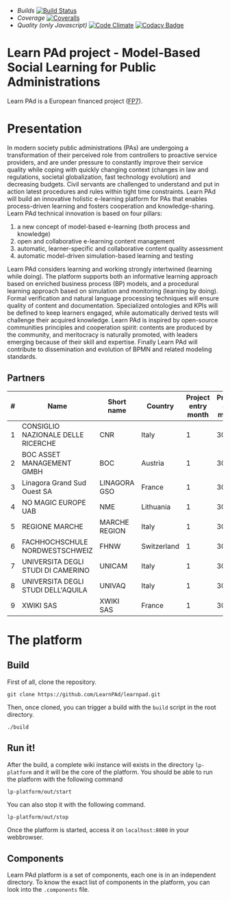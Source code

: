 * *Builds* [![Build
Status](https://travis-ci.org/LearnPAd/learnpad.svg?branch=master)](https://travis-ci.org/LearnPAd/learnpad)
* *Coverage* [![Coveralls](https://coveralls.io/repos/LearnPAd/learnpad/badge.svg)](https://coveralls.io/r/LearnPAd/learnpad)
* *Quality (only Javascript)* [![Code
Climate](https://codeclimate.com/github/LearnPAd/learnpad/badges/gpa.svg)](https://codeclimate.com/github/LearnPAd/learnpad)
[![Codacy
Badge](https://www.codacy.com/project/badge/614d864cf4d44c5ba52b5df40f9812c6)](https://www.codacy.com/app/woshilapin/learnpad)

Learn PAd project - Model-Based Social Learning for Public Administrations
==========================================================================

Learn PAd is a European financed project ([FP7](http://cordis.europa.eu/fp7/)).

# Presentation
In modern society public administrations (PAs) are undergoing a transformation
of their perceived role from controllers to proactive service providers, and are
under pressure to constantly improve their service quality while coping with
quickly changing context (changes in law and regulations, societal
globalization, fast technology evolution) and decreasing budgets. Civil servants
are challenged to understand and put in action latest procedures and rules
within tight time constraints. Learn PAd will build an innovative holistic
e-learning platform for PAs that enables process-driven learning and fosters
cooperation and knowledge-sharing. Learn PAd technical innovation is based on
four pillars:

1. a new concept of model-based e-learning (both process and knowledge)
2. open and collaborative e-learning content management
3. automatic, learner-specific and collaborative content quality assessment
4. automatic model-driven simulation-based learning and testing

Learn PAd considers learning and working strongly intertwined (learning while
doing).  The platform supports both an informative learning approach based on
enriched business process (BP) models, and a procedural learning approach based
on simulation and monitoring (learning by doing). Formal verification and
natural language processing techniques will ensure quality of content and
documentation. Specialized ontologies and KPIs will be defined to keep learners
engaged, while automatically derived tests will challenge their acquired
knowledge. Learn PAd is inspired by open-source communities principles and
cooperation spirit: contents are produced by the community, and meritocracy is
naturally promoted, with leaders emerging because of their skill and expertise.
Finally Learn PAd will contribute to dissemination and evolution of BPMN and
related modeling standards.

## Partners

|  #  | Name                               | Short name    | Country     | Project entry month | Project exit month |
| --- | ---------------------------------- | ------------- | ----------- | ------------------- | ------------------ |
|  1  | CONSIGLIO NAZIONALE DELLE RICERCHE | CNR           | Italy       | 1                   | 30                 |
|  2  | BOC ASSET MANAGEMENT GMBH          | BOC           | Austria     | 1                   | 30                 |
|  3  | Linagora Grand Sud Ouest SA        | LINAGORA GSO  | France      | 1                   | 30                 |
|  4  | NO MAGIC EUROPE UAB                | NME           | Lithuania   | 1                   | 30                 |
|  5  | REGIONE MARCHE                     | MARCHE REGION | Italy       | 1                   | 30                 |
|  6  | FACHHOCHSCHULE NORDWESTSCHWEIZ     | FHNW          | Switzerland | 1                   | 30                 |
|  7  | UNIVERSITA DEGLI STUDI DI CAMERINO | UNICAM        | Italy       | 1                   | 30                 |
|  8  | UNIVERSITA DEGLI STUDI DELL'AQUILA | UNIVAQ        | Italy       | 1                   | 30                 |
|  9  | XWIKI SAS                          | XWIKI SAS     | France      | 1                   | 30                 |

# The platform
## Build
First of all, clone the repository.

```
git clone https://github.com/LearnPAd/learnpad.git
```

Then, once cloned, you can trigger a build with the `build` script in the root directory.
```
./build
```

## Run it!
After the build, a complete wiki instance will exists in the directory `lp-platform` and it will
be the core of the platform.  You should be able to run the platform with the
following command

```
lp-platform/out/start
```

You can also stop it with the following command.
```
lp-platform/out/stop
```

Once the platform is started, access it on `localhost:8080` in your webbrowser.

## Components
Learn PAd platform is a set of components, each one is in an independent
directory.  To know the exact list of components in the platform, you can look
into the `.components` file.

